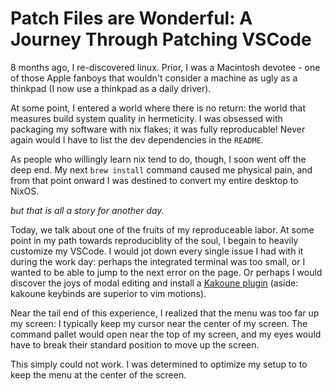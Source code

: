 # Patch Files are Wonderful: A Journey Through Patching VSCode

8 months ago, I re-discovered linux. Prior, I was a Macintosh devotee - one of those Apple fanboys that wouldn't consider a machine as ugly as a thinkpad (I now use a thinkpad as a daily driver).

At some point, I entered a world where there is no return: the world that measures build system quality in hermeticity. I was obsessed with packaging my software with nix flakes; it was fully reproducable! Never
again would I have to list the dev dependencies in the `README`. 

As people who willingly learn nix tend to do, though, I soon went off the deep end. My next `brew install` 
command caused me physical pain, and from that point onward I was destined to convert my entire desktop to NixOS.

_but that is all a story for another day._

Today, we talk about one of the fruits of my reproduceable labor. At some point in my path towards reproduciblity
of the soul, I begain to heavily customize my VSCode. I would jot down every single issue I had with it during the
work day: perhaps the integrated terminal was too small, or I wanted to be able to jump to the next error on the page. Or perhaps I would discover the joys of modal editing and install a [Kakoune plugin](https://marketplace.visualstudio.com/items?itemName=gregoire.dance) (aside: kakoune keybinds are superior to vim motions). 

Near the tail end of this experience, I realized that the menu was too far up my screen: I typically keep my
cursor near the center of my screen. The command pallet would open near the top of my screen, and my eyes would
have to break their standard position to move up the screen. 

This simply could not work. I was determined to optimize my setup to to keep the menu at the center of the screen.

